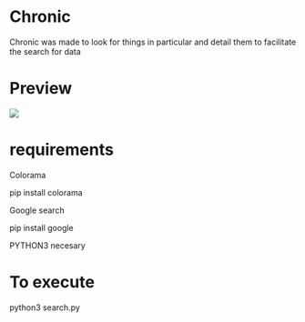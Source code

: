 # Chronic
 Chronic was made to look for things in particular and detail them to facilitate the search for data

# Preview

<img src=https://cdn.discordapp.com/attachments/650066826243604493/1078132474103746560/image.png>

# requirements 

Colorama

pip install colorama

Google search

pip install google

PYTHON3 necesary

# To execute

python3 search.py
